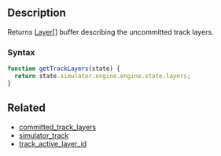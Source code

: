 ## Description

Returns [Layer[]](https://github.com/Malizma333/line-rider-web-docs/blob/main/External/templates.js#L116-L123) buffer describing the uncommitted track layers.

### Syntax

```js
function getTrackLayers(state) {
  return state.simulator.engine.engine.state.layers;
}
```

## Related

- [committed_track_layers](./committed_track_layers.md)
- [simulator_track](./simulator_track.md)
- [track_active_layer_id](./track_active_layer_id.md)
